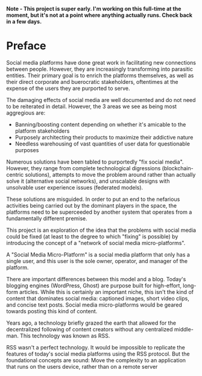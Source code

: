 
**Note - This project is super early. I'm working on this full-time at the moment, but it's not at a point where anything actually runs. Check back in a few days.**

# Preface

Social media platforms have done great work in facilitating new connections between people. However, they are increasingly transforming into parasitic entities. Their primary goal is to enrich the platforms themselves, as well as their direct corporate and buerocratic stakeholders, oftentimes at the expense of the users they are purported to serve.

The damaging effects of social media are well documented and do not need to be reiterated in detail. However, the 3 areas we see as being most aggregious are:

- Banning/boosting content depending on whether it's amicable to the platform stakeholders
- Purposely architecting their products to maximize their addictive nature
- Needless warehousing of vast quantities of user data for questionable purposes

Numerous solutions have been tabled to purportedly "fix social media". However, they range from complete technological digressions (blockchain-centric solutions), attempts to move the problem around rather than actually solve it (alternative social networks), and unscalable designs with unsolvable user experience issues (federated models).

These solutions are misguided. In order to put an end to the nefarious activities being carried out by the dominant players in the space, the platforms need to be superceeded by another system that operates from a fundamentally different premise. 

This project is an exploration of the idea that the problems with social media could be fixed (at least to the degree to which "fixing" is possible) by introducing the concept of a "network of social media micro-platforms".

A "Social Media Micro-Platform" is a social media platform that only has a single user, and this user is the sole owner, operator, and manager of the platform.

There are important differences between this model and a blog. Today's blogging engines (WordPress, Ghost) are purpose built for high-effort, long-form articles. While this is certainly an important niche, this isn't the kind of content that dominates social media: captioned images, short video clips, and concise text posts. Social media micro-platforms would be geared towards posting this kind of content.


Years ago, a technology briefly grazed the earth that allowed for the decentralized following of content creators without any centralized middle-man. This technology was known as RSS.

RSS wasn't a perfect technology. It would be impossible to replicate the features of today's social media platforms using the RSS protocol. But the foundational concepts are sound: Move the complexity to an application that runs on the users device, rather than on a remote server

